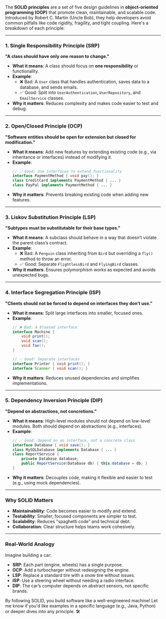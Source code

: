 The **SOLID principles** are a set of five design guidelines in **object-oriented programming (OOP)** that promote clean, maintainable, and scalable code. Introduced by Robert C. Martin (Uncle Bob), they help developers avoid common pitfalls like code rigidity, fragility, and tight coupling. Here's a breakdown of each principle:

---

### **1. Single Responsibility Principle (SRP)**  
**"A class should have only one reason to change."**  
- **What it means**: A class should focus on **one responsibility** or functionality.  
- **Example**:  
  - ❌ Bad: A `User` class that handles authentication, saves data to a database, and sends emails.  
  - ✅ Good: Split into `UserAuthentication`, `UserRepository`, and `EmailService` classes.  
- **Why it matters**: Reduces complexity and makes code easier to test and debug.

---

### **2. Open/Closed Principle (OCP)**  
**"Software entities should be open for extension but closed for modification."**  
- **What it means**: Add new features by extending existing code (e.g., via inheritance or interfaces) instead of modifying it.  
- **Example**:  
  ```java
  // ✅ Good: Use interfaces to extend functionality
  interface PaymentMethod { void pay(); }
  class CreditCard implements PaymentMethod { ... }
  class PayPal implements PaymentMethod { ... }
  ```  
- **Why it matters**: Prevents breaking existing code when adding new features.

---

### **3. Liskov Substitution Principle (LSP)**  
**"Subtypes must be substitutable for their base types."**  
- **What it means**: A subclass should behave in a way that doesn’t violate the parent class’s contract.  
- **Example**:  
  - ❌ Bad: A `Penguin` class inheriting from `Bird` but overriding a `fly()` method to throw an error.  
  - ✅ Good: Separate `FlightlessBird` and `FlyingBird` classes.  
- **Why it matters**: Ensures polymorphism works as expected and avoids unexpected bugs.

---

### **4. Interface Segregation Principle (ISP)**  
**"Clients should not be forced to depend on interfaces they don’t use."**  
- **What it means**: Split large interfaces into smaller, focused ones.  
- **Example**:  
  ```java
  // ❌ Bad: A bloated interface
  interface Machine {
      void print();
      void scan();
      void fax();
  }

  // ✅ Good: Separate interfaces
  interface Printer { void print(); }
  interface Scanner { void scan(); }
  ```  
- **Why it matters**: Reduces unused dependencies and simplifies implementations.

---

### **5. Dependency Inversion Principle (DIP)**  
**"Depend on abstractions, not concretions."**  
- **What it means**: High-level modules should not depend on low-level modules. Both should depend on abstractions (e.g., interfaces).  
- **Example**:  
  ```java
  // ✅ Good: Depend on an interface, not a concrete class
  interface Database { void save(); }
  class MySQLDatabase implements Database { ... }
  class ReportService {
      private Database database;
      public ReportService(Database db) { this.database = db; }
  }
  ```  
- **Why it matters**: Decouples code, making it flexible and easier to test (e.g., using mock dependencies).

---

### **Why SOLID Matters**  
- **Maintainability**: Code becomes easier to modify and extend.  
- **Testability**: Smaller, focused components are simpler to test.  
- **Scalability**: Reduces "spaghetti code" and technical debt.  
- **Collaboration**: Clear structure helps teams work cohesively.  

---

### **Real-World Analogy**  
Imagine building a car:  
- **SRP**: Each part (engine, wheels) has a single purpose.  
- **OCP**: Add a turbocharger without redesigning the engine.  
- **LSP**: Replace a standard tire with a snow tire without issues.  
- **ISP**: Use a steering wheel without needing a radio interface.  
- **DIP**: The car’s computer depends on abstract sensors, not specific brands.  

By following SOLID, you build software like a well-engineered machine! Let me know if you'd like examples in a specific language (e.g., Java, Python) or deeper dives into any principle. 🛠️